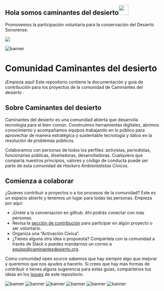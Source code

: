 ## Hola somos caminantes del desierto<img src = "https://raw.githubusercontent.com/MartinHeinz/MartinHeinz/master/wave.gif" width = 32px height = 32px> 

Promovemos la participación voluntaria para la conservación del Desierto Sonorense.

<p>
  <a href="https://github.com/Caminantes-del-desierto"><img src="https://readme-typing-svg.herokuapp.com?&font=IBM+Plex+Sans&color=abcdef&size=15&lines=Promovemos+el+cuidado+y;restauración+del+desierto+de+sonora;Para+las+generaciones+futuras!;Somos+caminantes+del+desierto;" /></a>
</p>
<img src="https://github.com/Caminantes-del-desierto/.github/blob/main/profile/CDD%20v4.0%202022_white.png" alt="banner"/>

# Comunidad Caminantes del desierto 

¡Empieza aquí! Este repositorio contiene la documentación y guía de contribución para los proyectos de la comunidad de Caminantes del desierto .

## Sobre Caminantes del desierto 

Caminantes del desierto  es una comunidad abierta que desarrolla tecnología para el bien común. Construimos herramientas digitales, abrimos conocimiento y acompañamos equipos trabajando en lo público para aprovechar de manera estratégica y sustentable tecnología y datos en la resolución de problemas públicos.

Colaboramos con personas de todos los perfiles: activistas, periodistas, funcionarias públicas, diseñadoras, desarrolladoras. Cualquiera que comparta nuestros principios, valores y código de conducta puede ser parte de esta comunidad de _Hackers Ambientalistas Cívicos_.

## Comienza a colaborar

¿Quieres contribuir a proyectos o a los procesos de la comunidad? Este es un espacio abierto y tenemos un lugar para todas las personas. Empieza por aquí:

- ¡Únete a la conversación en github. Ahí podrás conectar con más personas.
- Revisa la [sección de contribución](#contribuye-a-un-proyecto) para participar en algún proyecto o ser voluntario.
- Organiza una “Activación Cívica”.
- ¿Tienes alguna otra idea o propuesta? Compártela con la comunidad a través de Slack o puedes mandarnos un correo a [equipo@caminantesdesierto.org](colectivo@caminantesdeldesierto.org).

Como comunidad open source sabemos que hay siempre algo que mejorar y queremos que nos ayudes a hacerlo. Si crees que hay más formas de contribuir o tienes alguna sugerencia para estas guías, compártenos tus ideas en los [Issues](https://github.com/orgs/Caminantes-del-desierto/discussions) de este repositorio.

<img src="https://github.com/Caminantes-del-desierto/.github/blob/main/WhatsApp%20Image%202023-06-07%20at%208.53.25%20PM%20(1).jpeg" alt="banner"/>
<img src="https://github.com/Caminantes-del-desierto/.github/blob/main/WhatsApp%20Image%202023-06-07%20at%208.53.26%20PM%20(1).jpeg" alt="banner"/>

<img src="https://github.com/Caminantes-del-desierto/.github/blob/main/WhatsApp%20Image%202023-06-07%20at%208.53.25%20PM.jpeg" alt="banner"/>
<img src="https://github.com/Caminantes-del-desierto/.github/blob/main/WhatsApp%20Image%202023-06-07%20at%208.53.26%20PM%20(2).jpeg" alt="banner"/>
<img src="https://github.com/Caminantes-del-desierto/.github/blob/main/WhatsApp%20Image%202023-06-07%20at%208.53.28%20PM.jpeg" alt="banner"/>
<img src="https://github.com/Caminantes-del-desierto/.github/blob/main/WhatsApp%20Image%202023-06-07%20at%208.53.27%20PM%20(4).jpeg" alt="banner"/>



<!--

**Here are some ideas to get you started:**

🙋‍♀️ A short introduction - what is your organization all about?
🌈 Contribution guidelines - how can the community get involved?
👩‍💻 Useful resources - where can the community find your docs? Is there anything else the community should know?
🍿 Fun facts - what does your team eat for breakfast?
🧙 Remember, you can do mighty things with the power of [Markdown](https://docs.github.com/github/writing-on-github/getting-started-with-writing-and-formatting-on-github/basic-writing-and-formatting-syntax)
-->
